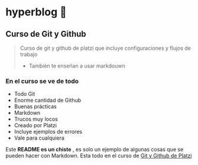 # hyperblog 🙌

## Curso de Git y Github

> Curso de git y github de platzi que incluye configuraciones y flujos de trabajo
> - También te enseñan a usar markdouwn

### En el curso se ve de todo
* Todo Git
* Enorme cantidad de Github
* Buenas prácticas
* Markdown
* Trucos muy locos
* Creado por Platzi
* Incluye ejemplos de errores
* Vale para cualquiera

Este  **README es un chiste** , es solo un ejemplo de algunas cosas que se pueden hacer con Markdown. Esta todo en el curso de [Git y Github de Platzi](http://platzi.com/cursos/git-github)

